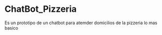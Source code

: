 # ChatBot_Pizzeria
 Es un prototipo de un chatbot para atemder domicilios de la pizzeria lo mas basico
